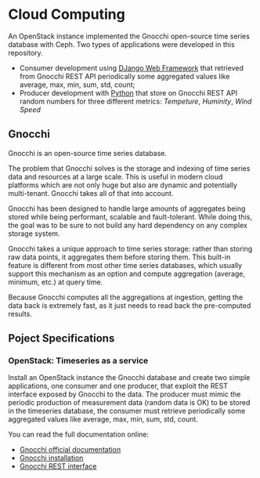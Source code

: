 
# Cloud Computing

An OpenStack instance implemented the Gnocchi open-source time series database with Ceph. Two types of applications were developed in this repository.

- Consumer development using [DJango Web Framework](https://www.djangoproject.com/) that retrieved from Gnocchi REST API periodically some aggregated values like average, max, min, sum, std, count;  
- Producer development with [Python](https://www.python.org/) that store on Gnocchi REST API random numbers for three different metrics: _Tempeture_, _Huminity_, _Wind Speed_

## Gnocchi

Gnocchi is an open-source time series database.

The problem that Gnocchi solves is the storage and indexing of time series data and resources at a large scale. This is useful in modern cloud platforms which are not only huge but also are dynamic and potentially multi-tenant. Gnocchi takes all of that into account.

Gnocchi has been designed to handle large amounts of aggregates being stored while being performant, scalable and fault-tolerant. While doing this, the goal was to be sure to not build any hard dependency on any complex storage system.

Gnocchi takes a unique approach to time series storage: rather than storing raw data points, it aggregates them before storing them. This built-in feature is different from most other time series databases, which usually support this mechanism as an option and compute aggregation (average, minimum, etc.) at query time.

Because Gnocchi computes all the aggregations at ingestion, getting the data back is extremely fast, as it just needs to read back the pre-computed results.

## Poject Specifications

### OpenStack: Timeseries as a service

Install an OpenStack instance the Gnocchi database and create two simple applications, one consumer and one producer, that exploit the REST interface exposed by Gnocchi to  the data. The producer must mimic the periodic production of measurement data (random data is OK) to be stored in the timeseries database, the consumer must retrieve periodically some aggregated values like average, max, min, sum, std, count.

You can read the full documentation online:

- [Gnocchi official documentation](http://gnocchi.osci.io)
- [Gnocchi installation](https://jaas.ai/gnocchi/37)
- [Gnocchi REST interface](https://gnocchi.xyz/rest.html)
